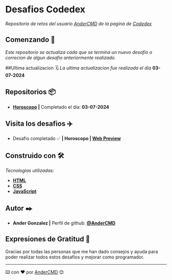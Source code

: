 # Desafios Codedex

_Repositorio de retos del usuario [AnderCMD](https://www.codedex.io/@AnderCMD) de la pagina de [Codedex](https://www.codedex.io)_

## Comenzando 🚀

_Este repositorio se actualiza cada que se termina un nuevo desafio o correcion de algun desafio anteriormente realizado._

##Ultima actualizacion 🗓️
_La ultima actualizacion fue realizada el dia_ **03-07-2024**

## Repositorios 📦

- **[Horoscopo](https://github.com/AnderCMD/Desafios-Codedex/tree/main/Horoscopo) |**  Completado el día: **03-07-2024**

## Visita los desafios ✈️

- Desafio completado ✅ **| Horoscopo | [Web Preview](https://codedex.andercmd.dev/Horoscopo)**

## Construido con 🛠️

_Tecnologias utilizadas:_

- **[HTML](https://developer.mozilla.org/es/docs/Web/HTML "HTML | Lenguaje de etiquetas de hipertexto")**
- **[CSS](https://developer.mozilla.org/es/docs/Web/CSS "CSS | Hojas de Estilo en Cascada")**
- **[JavaScript](https://developer.mozilla.org/es/docs/Web/JavaScript "JavaScript | Lenguaje de programación ligero")**

## Autor ✒️

- **Ander Gonzalez |** Perfil de github: **[@AnderCMD](https://github.com/AnderCMD)**

## Expresiones de Gratitud 🎁

Gracias por todas las personas que me han dado consejos y ayuda para poder realizar todos estos desafios y mejorar como programador.

---
⌨️ con ❤️ por [AnderCMD](https://github.com/AnderCMD) 😊
